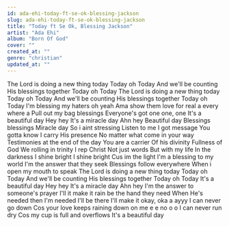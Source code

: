 ```yaml
---
id: ada-ehi-today-ft-se-ok-blessing-jackson
slug: ada-ehi-today-ft-se-ok-blessing-jackson
title: "Today ft Se Ok, Blessing Jackson"
artist: "Ada Ehi"
album: "Born Of God"
cover: ""
created_at: ""
genre: "christian"
updated_at: ""
---
```


The Lord is doing a new thing today
Today oh Today
And we'll be counting His blessings together
Today oh Today
The Lord is doing a new thing today
Today oh Today
And we'll be counting His blessings together
Today oh Today
I'm blessing my haters oh yeah
Ama show them love for real a every where a
Pull out my bag blessings
Everyone's got one one, one
It's a beautiful day
Hey hey
It's a miracle day
Ahn hey
Beautiful day
Blessings blessings
Miracle day
So i aint stressing
Listen to me
I got message
You gotta know
I carry His presence
No matter what come in your way
Testimonies at the end of the day
You are a carrier
Of his divinity
Fullness of God
We rolling in trinity
I rep Christ
Not just words
But with my life
In the darkness
I shine bright
I shine bright
Cus im the light
I'm a blessing to my world
I'm the answer that they seek
Blessings follow everywhere
When i open my mouth to speak
The Lord is doing a new thing today
Today oh Today
And we'll be counting His blessings together
Today oh Today
It's a beautiful day
Hey hey
It's a miracle day
Ahn hey
I'm the answer to someone's prayer
I'll it make it rain be the hand they need
When He's needed then I'm needed I'll be there
I'll make it okay, oka a ayyy
I can never go down
Cos your love keeps raining down on me e e no o o
I can never run dry
Cos my cup is full and overflows
It's a beautiful day